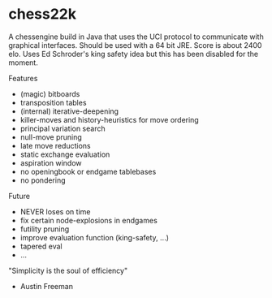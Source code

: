 # chess22k

A chessengine build in Java that uses the UCI protocol to communicate with graphical interfaces.
Should be used with a 64 bit JRE. Score is about 2400 elo.
Uses Ed Schroder's king safety idea but this has been disabled for the moment.

Features
- (magic) bitboards
- transposition tables
- (internal) iterative-deepening
- killer-moves and history-heuristics for move ordering
- principal variation search
- null-move pruning
- late move reductions
- static exchange evaluation
- aspiration window
- no openingbook or endgame tablebases
- no pondering

Future
- NEVER loses on time
- fix certain node-explosions in endgames
- futility pruning
- improve evaluation function (king-safety, ...)
- tapered eval
- ...



"Simplicity is the soul of efficiency"
- Austin Freeman
	